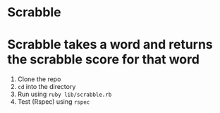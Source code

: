 # Scrabble

# Scrabble takes a word and returns the scrabble score for that word

1. Clone the repo
2. `cd` into the directory
3. Run using `ruby lib/scrabble.rb`
4. Test (Rspec) using `rspec`
